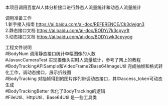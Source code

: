 本项目调用百度AI人体分析接口进行静态人流量统计和动态人流量统计

调用准备工作  
1.新手接入指南 https://ai.baidu.com/ai-doc/REFERENCE/Ck3dwjgn3  
2.静态接口文档 https://ai.baidu.com/ai-doc/BODY/7k3cpyy1t   
3.动态接口文档 https://ai.baidu.com/ai-doc/BODY/wk3cpyyog   

工程文件说明  
#BodyNum 调用静态接口统计单幅图像的人数  
#JavavcCameraTest 实现摄像头实时人流量统计，参考了网上的教程  
#BodyTrackingAPISample和VideoFrame2Base64ImageUtil 完成抽帧和格式转化工作，调动态接口，展示折线图   
#BodyTracking 对抽帧得到的图片序列带调动态接口，其中access_token可动态生成    
#BodyTrackingBetter 优化了BodyTracking的逻辑  
#FileUtil、HttpUtil、Base64Util 是一些工具类  
